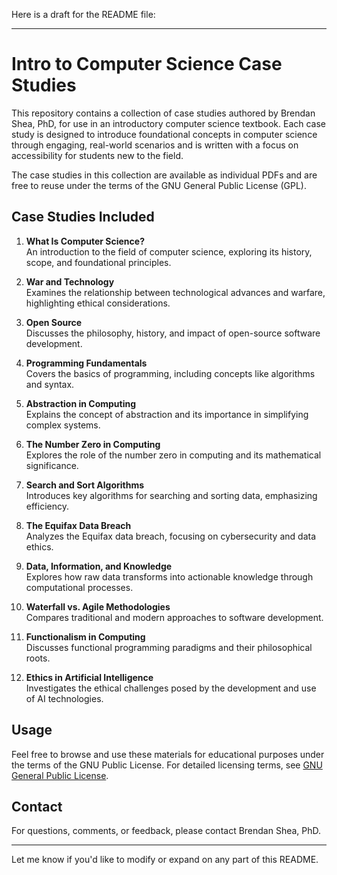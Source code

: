 Here is a draft for the README file:

---

# Intro to Computer Science Case Studies

This repository contains a collection of case studies authored by Brendan Shea, PhD, for use in an introductory computer science textbook. Each case study is designed to introduce foundational concepts in computer science through engaging, real-world scenarios and is written with a focus on accessibility for students new to the field. 

The case studies in this collection are available as individual PDFs and are free to reuse under the terms of the GNU General Public License (GPL).

## Case Studies Included

1. **What Is Computer Science?**  
   An introduction to the field of computer science, exploring its history, scope, and foundational principles.

2. **War and Technology**  
   Examines the relationship between technological advances and warfare, highlighting ethical considerations.

3. **Open Source**  
   Discusses the philosophy, history, and impact of open-source software development.

4. **Programming Fundamentals**  
   Covers the basics of programming, including concepts like algorithms and syntax.

5. **Abstraction in Computing**  
   Explains the concept of abstraction and its importance in simplifying complex systems.

6. **The Number Zero in Computing**  
   Explores the role of the number zero in computing and its mathematical significance.

7. **Search and Sort Algorithms**  
   Introduces key algorithms for searching and sorting data, emphasizing efficiency.

8. **The Equifax Data Breach**  
   Analyzes the Equifax data breach, focusing on cybersecurity and data ethics.

9. **Data, Information, and Knowledge**  
   Explores how raw data transforms into actionable knowledge through computational processes.

10. **Waterfall vs. Agile Methodologies**  
    Compares traditional and modern approaches to software development.

11. **Functionalism in Computing**  
    Discusses functional programming paradigms and their philosophical roots.

12. **Ethics in Artificial Intelligence**  
    Investigates the ethical challenges posed by the development and use of AI technologies.

## Usage

Feel free to browse and use these materials for educational purposes under the terms of the GNU Public License. For detailed licensing terms, see [GNU General Public License](https://www.gnu.org/licenses/gpl-3.0.en.html).

## Contact

For questions, comments, or feedback, please contact Brendan Shea, PhD.

---

Let me know if you'd like to modify or expand on any part of this README.
